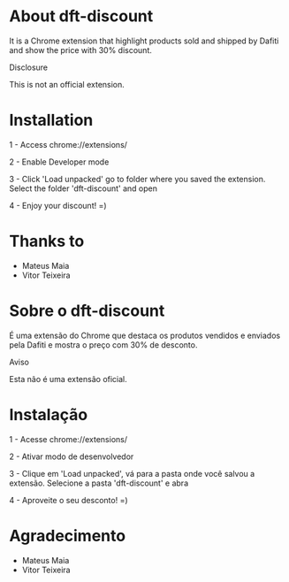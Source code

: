 # About dft-discount

It is a Chrome extension that highlight products sold and shipped by Dafiti and show the price with 30% discount.

Disclosure 

This is not an official extension.


# Installation

 1 - Access chrome://extensions/

 2 - Enable Developer mode 

 3 - Click 'Load unpacked' go to folder where you saved the extension. 
     Select the folder 'dft-discount' and open
     
 4 - Enjoy your discount! =)    


 # Thanks to
- Mateus Maia 
- Vitor Teixeira


# Sobre o dft-discount

É uma extensão do Chrome que destaca os produtos vendidos e enviados pela Dafiti e mostra o preço com 30% de desconto.


Aviso

Esta não é uma extensão oficial.


# Instalação

 1 - Acesse chrome://extensions/

 2 - Ativar modo de desenvolvedor

 3 - Clique em 'Load unpacked', vá para a pasta onde você salvou a extensão.
     Selecione a pasta 'dft-discount' e abra
     
 4 - Aproveite o seu desconto! =)


 # Agradecimento
- Mateus Maia
- Vitor Teixeira

